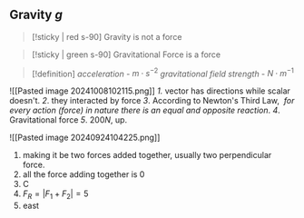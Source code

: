## Gravity $g$

> [!sticky | red s-90]
> Gravity is not a force

> [!sticky | green s-90]
> Gravitational Force is a force 

> [!definition]
> *acceleration* - $m\cdot s^{-2}$
> *gravitational field strength* - $N\cdot m^{-1}$




![[Pasted image 20241008102115.png]]
*1.* vector has directions while scalar doesn't.
*2*. they interacted by force
*3*. According to Newton's Third Law,  _for every action (force) in nature there is an equal and opposite reaction_.
*4*. Gravitational force
*5*. $200N$, up.


![[Pasted image 20240924104225.png]]
1. making it be two forces added together, usually two perpendicular force.
2. all the force adding together is 0
3. C
4. $F_{R} = |F_{1}+F_{2}| = 5$
5. east



